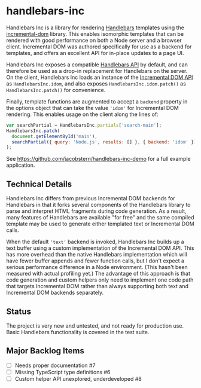 # handlebars-inc

Handlebars Inc is a library for rendering [Handlebars](https://github.com/wycats/handlebars.js/) templates using the
[incremental-dom](https://github.com/google/incremental-dom) library. This enables isomorphic templates that can
be rendered with good performance on both a Node server and a browser client. Incremental DOM was authored specifically for
use as a backend for templates, and offers an excellent API for in-place updates to a page UI.

Handlebars Inc exposes a compatible [Handlebars API](https://handlebarsjs.com/reference.html) by default, and can
therefore be used as a drop-in replacement for Handlebars on the server. On the client, Handlebars Inc loads an instance
of the [Incremental DOM API](http://google.github.io/incremental-dom/#api) as `HandlebarsInc.idom`, and also exposes
`HandlebarsInc.idom.patch()` as `HandlebarsInc.patch()` for convenience.

Finally, template functions are augmented to accept a `backend` property in the options object that can take the value `'idom'` for
Incremental DOM rendering. This enables usage on the client along the lines of:

```javascript
var searchPartial = HandlebarsInc.partials['search-main'];
HandlebarsInc.patch(
  document.getElementById('main'),
  searchPartial({ query: 'Node.js', results: [] }, { backend: 'idom' })
);
```

See https://github.com/jacobstern/handlebars-inc-demo for a full example application.

## Technical Details

Handlebars Inc differs from previous Incremental DOM backends for Handlebars in that it forks several components of the Handlebars
library to parse and interpret HTML fragments during code generation. As a result, many features of Handlebars are available "for
free" and the same compiled template may be used to generate either templated text or Incremental DOM calls.

When the default `'text'` backend is invoked, Handlebars Inc builds up a text buffer using a custom implementation of the
Incremental DOM API. This has more overhead than the native Handlebars implementation which will have fewer buffer appends
and fewer function calls, but I don't expect a serious performance difference in a Node environment. (This hasn't been measured
with actual profiling yet.) The advantage of this approach is that code generation and custom helpers only need to implement one
code path that targets Incremental DOM rather than always supporting both text and Incremental DOM backends separately.

## Status

The project is very new and untested, and not ready for production use. Basic Handlebars functionality is covered in the
test suite.

## Major Backlog Items

- [ ] Needs proper documentation #7
- [ ] Missing TypeScript type definitions #6
- [ ] Custom helper API unexplored, underdeveloped #8
